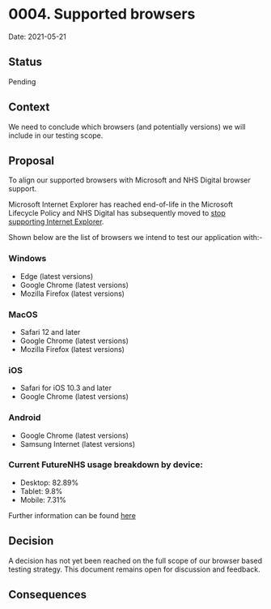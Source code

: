 # 0004. Supported browsers

Date: 2021-05-21

## Status

Pending

## Context

We need to conclude which browsers (and potentially versions) we will include in our testing scope.

## Proposal

To align our supported browsers with  Microsoft and NHS Digital browser support.

Microsoft Internet Explorer has reached end-of-life in the Microsoft Lifecycle Policy and NHS Digital has subsequently moved to [stop supporting Internet Explorer](https://digital.nhs.uk/about-nhs-digital/standards-for-web-products/withdrawal-of-support-for-internet-explorer).

Shown below are the list of browsers we intend to test our application with:-

### Windows

- Edge (latest versions)
- Google Chrome (latest versions) 
- Mozilla Firefox (latest versions) 

### MacOS

- Safari 12 and later 
- Google Chrome (latest versions) 
- Mozilla Firefox (latest versions) 

### iOS

- Safari for iOS 10.3 and later 
- Google Chrome (latest versions)

### Android

- Google Chrome (latest versions)
- Samsung Internet (latest versions)


### Current FutureNHS usage breakdown by device:

- Desktop: 82.89%
- Tablet: 9.8%
- Mobile: 7.31%

Further information can be found [here](../../testing/README.md)

## Decision

A decision has not yet been reached on the full scope of our browser based testing strategy.  This document remains open for discussion and feedback.

## Consequences

